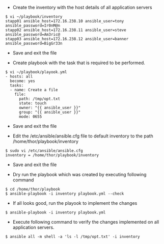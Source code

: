 - Create the inventory with the host details of all application servers
```
$ vi ~/playbook/inventory
stapp01 ansible_host=172.16.238.10 ansible_user=tony ansible_password=Ir0nM@n
stapp02 ansible_host=172.16.238.11 ansible_user=steve ansible_password=Am3ric@
stapp03 ansible_host=172.16.238.12 ansible_user=banner ansible_password=BigGr33n
```
- Save and exit the file

- Create playbook with the task that is required to be performed.
```
$ vi ~/playbook/playook.yml
- hosts: all
  become: yes
  tasks:
  - name: Create a file
    file:
      path: /tmp/opt.txt
      state: touch
      owner: "{{ ansible_user }}"
      group: "{{ ansible_user }}"
      mode: 0655
```
- Save and exit the file

- Edit the /etc/ansible/ansible.cfg file to default inventory to the path /home/thor/playbook/inventory
```
$ sudo vi /etc/ansible/ansible.cfg
inventory = /home/thor/playbook/inventory
```
- Save and exit the file

- Dry run the playbook which was created by executing following command
```
$ cd /home/thor/playbook
$ ansible-playbook -i inventory playbook.yml --check
```

- If all looks good, run the playook to implement the changes
```
$ ansible-playbook -i inventory playbook.yml
```

- Execute following command to verify the changes implemented on all application servers.
```
$ ansible all -m shell -a 'ls -l /tmp/opt.txt' -i inventory
```